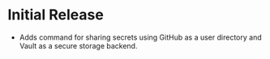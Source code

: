 # Initial Release

- Adds command for sharing secrets using GitHub as a user directory and Vault as a secure storage backend.
